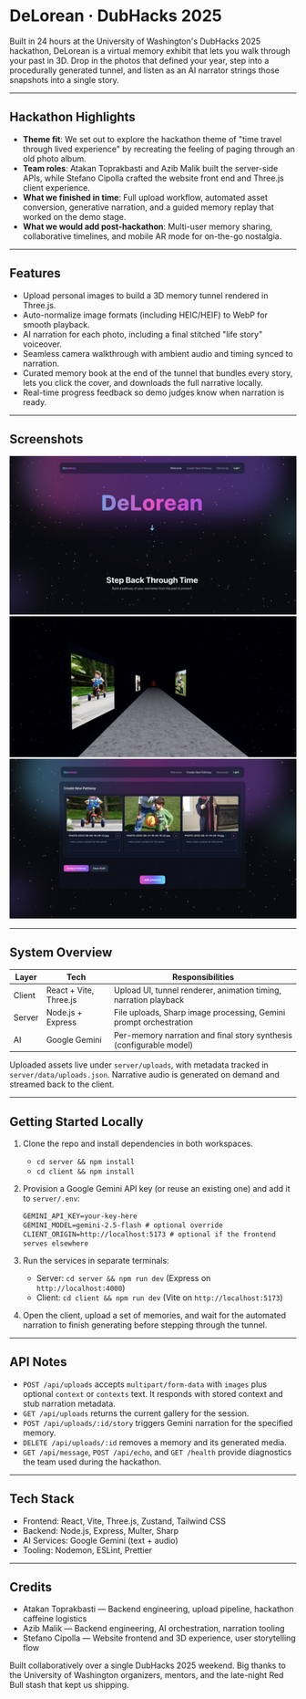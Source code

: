 # DeLorean · DubHacks 2025

Built in 24 hours at the University of Washington's DubHacks 2025 hackathon, DeLorean is a virtual memory exhibit that lets you walk through your past in 3D. Drop in the photos that defined your year, step into a procedurally generated tunnel, and listen as an AI narrator strings those snapshots into a single story.

---

## Hackathon Highlights

- **Theme fit**: We set out to explore the hackathon theme of "time travel through lived experience" by recreating the feeling of paging through an old photo album.
- **Team roles**: Atakan Toprakbasti and Azib Malik built the server-side APIs, while Stefano Cipolla crafted the website front end and Three.js client experience.
- **What we finished in time**: Full upload workflow, automated asset conversion, generative narration, and a guided memory replay that worked on the demo stage.
- **What we would add post-hackathon**: Multi-user memory sharing, collaborative timelines, and mobile AR mode for on-the-go nostalgia.

---

## Features

- Upload personal images to build a 3D memory tunnel rendered in Three.js.
- Auto-normalize image formats (including HEIC/HEIF) to WebP for smooth playback.
- AI narration for each photo, including a final stitched "life story" voiceover.
- Seamless camera walkthrough with ambient audio and timing synced to narration.
- Curated memory book at the end of the tunnel that bundles every story, lets you click the cover, and downloads the full narrative locally.
- Real-time progress feedback so demo judges know when narration is ready.

---

## Screenshots

![Landing page UI](docs/images/landing.png)
![Add memories workflow](docs/images/upload-flow.png)
![Three.js tunnel walkthrough](docs/images/tunnel.png)

---

## System Overview

| Layer  | Tech                   | Responsibilities                                                    |
| ------ | ---------------------- | ------------------------------------------------------------------- |
| Client | React + Vite, Three.js | Upload UI, tunnel renderer, animation timing, narration playback    |
| Server | Node.js + Express      | File uploads, Sharp image processing, Gemini prompt orchestration   |
| AI     | Google Gemini          | Per-memory narration and final story synthesis (configurable model) |

Uploaded assets live under `server/uploads`, with metadata tracked in `server/data/uploads.json`. Narrative audio is generated on demand and streamed back to the client.

---

## Getting Started Locally

1. Clone the repo and install dependencies in both workspaces.
   - `cd server && npm install`
   - `cd client && npm install`
2. Provision a Google Gemini API key (or reuse an existing one) and add it to `server/.env`:

   ```env
   GEMINI_API_KEY=your-key-here
   GEMINI_MODEL=gemini-2.5-flash # optional override
   CLIENT_ORIGIN=http://localhost:5173 # optional if the frontend serves elsewhere
   ```

3. Run the services in separate terminals:
   - Server: `cd server && npm run dev` (Express on `http://localhost:4000`)
   - Client: `cd client && npm run dev` (Vite on `http://localhost:5173`)
4. Open the client, upload a set of memories, and wait for the automated narration to finish generating before stepping through the tunnel.

---

## API Notes

- `POST /api/uploads` accepts `multipart/form-data` with `images` plus optional `context` or `contexts` text. It responds with stored context and stub narration metadata.
- `GET /api/uploads` returns the current gallery for the session.
- `POST /api/uploads/:id/story` triggers Gemini narration for the specified memory.
- `DELETE /api/uploads/:id` removes a memory and its generated media.
- `GET /api/message`, `POST /api/echo`, and `GET /health` provide diagnostics the team used during the hackathon.

---

## Tech Stack

- Frontend: React, Vite, Three.js, Zustand, Tailwind CSS
- Backend: Node.js, Express, Multer, Sharp
- AI Services: Google Gemini (text + audio)
- Tooling: Nodemon, ESLint, Prettier

---

## Credits

- Atakan Toprakbasti — Backend engineering, upload pipeline, hackathon caffeine logistics
- Azib Malik — Backend engineering, AI orchestration, narration tooling
- Stefano Cipolla — Website frontend and 3D experience, user storytelling flow

Built collaboratively over a single DubHacks 2025 weekend. Big thanks to the University of Washington organizers, mentors, and the late-night Red Bull stash that kept us shipping.
